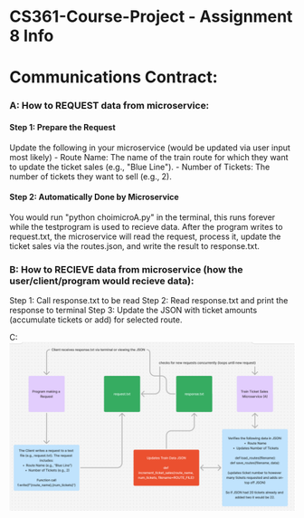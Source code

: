 # CS361-Course-Project - Assignment 8 Info

# Communications Contract:

### A: How to REQUEST data from microservice:

#### Step 1: Prepare the Request
Update the following in your microservice (would be updated via user input most likely)
    - Route Name: The name of the train route for which they want to update the ticket sales (e.g., "Blue Line").
    - Number of Tickets: The number of tickets they want to sell (e.g., 2).

#### Step 2: Automatically Done by Microservice
You would run "python choimicroA.py" in the terminal, this runs forever while the testprogram is used to recieve data. After the program writes to request.txt, the microservice will read the request, process it, update the ticket sales via the routes.json, and write the result to response.txt.

### B: How to RECIEVE data from microservice (how the user/client/program would recieve data):
  Step 1: Call response.txt to be read
  Step 2: Read response.txt and print the response to terminal
  Step 3: Update the JSON with ticket amounts (accumulate tickets or add) for selected route.

C: ![Screenshot](images/UMLdiagram.png)
